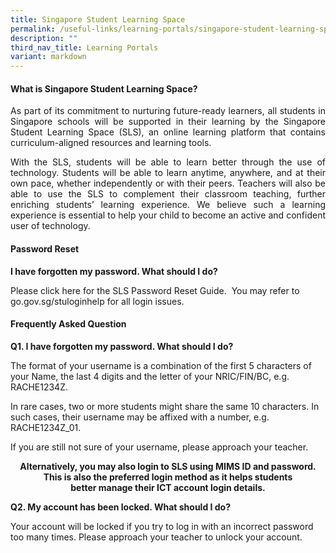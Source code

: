```yaml
---
title: Singapore Student Learning Space
permalink: /useful-links/learning-portals/singapore-student-learning-space/
description: ""
third_nav_title: Learning Portals
variant: markdown
---
```

<h4>What is Singapore Student Learning Space?</h4>

<p align="justify">As part of its commitment to nurturing future-ready learners, all students in Singapore schools will be supported in their learning by the Singapore Student Learning Space (SLS), an online learning platform that contains curriculum-aligned resources and learning tools.</p>

<p align="justify">With the SLS, students will be able to learn better through the use of technology. Students will be able to learn anytime, anywhere, and at their own pace, whether independently or with their peers. Teachers will also be able to use the SLS to complement their classroom teaching, further enriching students’ learning experience. We believe such a learning experience is essential to help your child to become an active and confident user of technology.</p>


<h4>Password Reset</h4>

<p><b>I have forgotten my password. What should I do?</b></p>
Please click here for the SLS Password Reset Guide.&nbsp; You may refer to go.gov.sg/stuloginhelp for all login issues.

<h4>Frequently Asked Question</h4>
<p><b> Q1. I have forgotten my password. What should I do?</b></p>

The format of your username is a combination of the first 5 characters of your Name, the last 4 digits and the letter of your NRIC/FIN/BC, e.g. RACHE1234Z.

In rare cases, two or more students might share the same 10 characters. In such cases, their username may be affixed with a number, e.g. RACHE1234Z_01.

If you are still not sure of your username, please approach your teacher.

<p align="center"> <b>Alternatively, you may also login to SLS using MIMS ID and password. <br>This is also the preferred login method as it helps students <br>better manage their ICT account login details.</b></p>

<p><b> Q2. My account has been locked. What should I do?</b></p>
Your account will be locked if you try to log in with an incorrect password too many times.
Please approach your teacher to unlock your account.